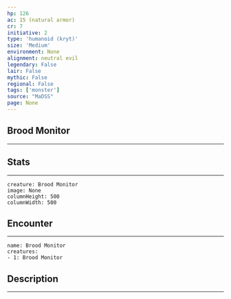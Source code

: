 ```yaml
---
hp: 126
ac: 15 (natural armor)
cr: 7
initiative: 2
type: 'humanoid (kryt)'    
size: 'Medium'
environment: None
alignment: neutral evil
legendary: False
lair: False
mythic: False
regional: False
tags: ['monster']
source: "MaDSS"
page: None
---
```


## Brood Monitor
---



## Stats
---

```statblock
creature: Brood Monitor
image: None
columnHeight: 500
columnWidth: 500
```

## Encounter
---

```encounter-table
name: Brood Monitor
creatures:
- 1: Brood Monitor
```

## Description
---




